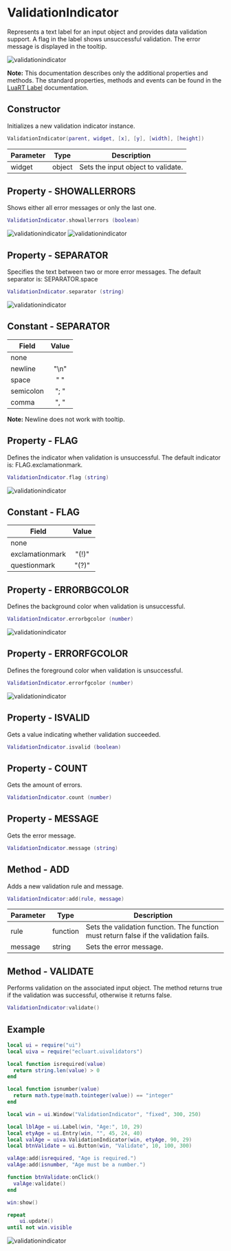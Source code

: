 # ValidationIndicator

Represents a text label for an input object and provides data validation support.
A flag in the label shows unsuccessful validation.
The error message is displayed in the tooltip.

![validationindicator](/docs/validationindicator/validationindicator01.png)

**Note:**
This documentation describes only the additional properties and methods.
The standard properties, methods and events can be found in the [LuaRT Label](https://www.luart.org/doc/ui/Label.html) documentation.

## Constructor

Initializes a new validation indicator instance.

```Lua
ValidationIndicator(parent, widget, [x], [y], [width], [height])
```

Parameter | Type | Description
---|---|---
widget | object | Sets the input object to validate.

## Property - SHOWALLERRORS

Shows either all error messages or only the last one.

```Lua
ValidationIndicator.showallerrors (boolean)
```

![validationindicator](/docs/validationindicator/validationindicator02.png)
![validationindicator](/docs/validationindicator/validationindicator03.png)

## Property - SEPARATOR

Specifies the text between two or more error messages. The default separator is: SEPARATOR.space

```Lua
ValidationIndicator.separator (string)
```

![validationindicator](/docs/validationindicator/validationindicator05.png)

## Constant - SEPARATOR

Field | Value
---|:---:
none |
newline | "\n"
space | " "
semicolon | "; "
comma | ", "

**Note:**
Newline does not work with tooltip.

## Property - FLAG

Defines the indicator when validation is unsuccessful. The default indicator is: FLAG.exclamationmark.

```Lua
ValidationIndicator.flag (string)
```

![validationindicator](/docs/validationindicator/validationindicator04.png)

## Constant - FLAG

Field | Value
---|:---:
none |
exclamationmark | "(!)"
questionmark | "(?)"

## Property - ERRORBGCOLOR

Defines the background color when validation is unsuccessful.

```Lua
ValidationIndicator.errorbgcolor (number)
```

![validationindicator](/docs/validationindicator/validationindicator06.png)

## Property - ERRORFGCOLOR

Defines the foreground color when validation is unsuccessful.

```Lua
ValidationIndicator.errorfgcolor (number)
```

![validationindicator](/docs/validationindicator/validationindicator06.png)

## Property - ISVALID

Gets a value indicating whether validation succeeded.

```Lua
ValidationIndicator.isvalid (boolean)
```

## Property - COUNT

Gets the amount of errors.

```Lua
ValidationIndicator.count (number)
```

## Property - MESSAGE

Gets the error message.

```Lua
ValidationIndicator.message (string)
```

## Method - ADD

Adds a new validation rule and message.

```Lua
ValidationIndicator:add(rule, message)
```

Parameter | Type | Description
---|---|---
rule | function | Sets the validation function. The function must return false if the validation fails.
message | string | Sets the error message.

## Method - VALIDATE

Performs validation on the associated input object. The method returns true if the validation was successful, otherwise it returns false.

```Lua
ValidationIndicator:validate()
```

## Example

```Lua
local ui = require("ui")
local uiva = require("ecluart.uivalidators")

local function isrequired(value)
  return string.len(value) > 0
end

local function isnumber(value)
  return math.type(math.tointeger(value)) == "integer"
end

local win = ui.Window("ValidationIndicator", "fixed", 300, 250)

local lblAge = ui.Label(win, "Age:", 10, 29)
local etyAge = ui.Entry(win, "", 45, 24, 40)
local valAge = uiva.ValidationIndicator(win, etyAge, 90, 29)
local btnValidate = ui.Button(win, "Validate", 10, 100, 300)

valAge:add(isrequired, "Age is required.")
valAge:add(isnumber, "Age must be a number.")

function btnValidate:onClick()
  valAge:validate()
end

win:show()

repeat
    ui.update()
until not win.visible
```

![validationindicator](/docs/validationindicator/validationindicator01.png)
